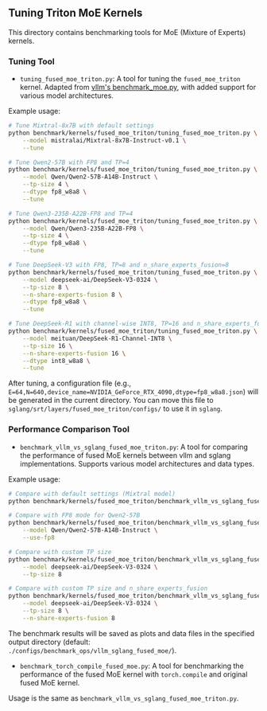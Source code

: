 ## Tuning Triton MoE Kernels

This directory contains benchmarking tools for MoE (Mixture of Experts) kernels.

### Tuning Tool

- `tuning_fused_moe_triton.py`: A tool for tuning the `fused_moe_triton` kernel. Adapted from [vllm's benchmark_moe.py](https://github.com/vllm-project/vllm/blob/main/benchmarks/kernels/benchmark_moe.py), with added support for various model architectures.

Example usage:
```bash
# Tune Mixtral-8x7B with default settings
python benchmark/kernels/fused_moe_triton/tuning_fused_moe_triton.py \
    --model mistralai/Mixtral-8x7B-Instruct-v0.1 \
    --tune

# Tune Qwen2-57B with FP8 and TP=4
python benchmark/kernels/fused_moe_triton/tuning_fused_moe_triton.py \
    --model Qwen/Qwen2-57B-A14B-Instruct \
    --tp-size 4 \
    --dtype fp8_w8a8 \
    --tune

# Tune Qwen3-235B-A22B-FP8 and TP=4
python benchmark/kernels/fused_moe_triton/tuning_fused_moe_triton.py \
    --model Qwen/Qwen3-235B-A22B-FP8 \
    --tp-size 4 \
    --dtype fp8_w8a8 \
    --tune

# Tune DeepSeek-V3 with FP8, TP=8 and n_share_experts_fusion=8
python benchmark/kernels/fused_moe_triton/tuning_fused_moe_triton.py \
    --model deepseek-ai/DeepSeek-V3-0324 \
    --tp-size 8 \
    --n-share-experts-fusion 8 \
    --dtype fp8_w8a8 \
    --tune

# Tune DeepSeek-R1 with channel-wise INT8, TP=16 and n_share_experts_fusion=16
python benchmark/kernels/fused_moe_triton/tuning_fused_moe_triton.py \
    --model meituan/DeepSeek-R1-Channel-INT8 \
    --tp-size 16 \
    --n-share-experts-fusion 16 \
    --dtype int8_w8a8 \
    --tune
```

After tuning, a configuration file (e.g., `E=64,N=640,device_name=NVIDIA_GeForce_RTX_4090,dtype=fp8_w8a8.json`) will be generated in the current directory. You can move this file to `sglang/srt/layers/fused_moe_triton/configs/` to use it in `sglang`.

### Performance Comparison Tool

- `benchmark_vllm_vs_sglang_fused_moe_triton.py`: A tool for comparing the performance of fused MoE kernels between vllm and sglang implementations. Supports various model architectures and data types.

Example usage:
```bash
# Compare with default settings (Mixtral model)
python benchmark/kernels/fused_moe_triton/benchmark_vllm_vs_sglang_fused_moe_triton.py

# Compare with FP8 mode for Qwen2-57B
python benchmark/kernels/fused_moe_triton/benchmark_vllm_vs_sglang_fused_moe_triton.py \
    --model Qwen/Qwen2-57B-A14B-Instruct \
    --use-fp8

# Compare with custom TP size
python benchmark/kernels/fused_moe_triton/benchmark_vllm_vs_sglang_fused_moe_triton.py \
    --model deepseek-ai/DeepSeek-V3-0324 \
    --tp-size 8

# Compare with custom TP size and n_share_experts_fusion
python benchmark/kernels/fused_moe_triton/benchmark_vllm_vs_sglang_fused_moe_triton.py \
    --model deepseek-ai/DeepSeek-V3-0324 \
    --tp-size 8 \
    --n-share-experts-fusion 8
```

The benchmark results will be saved as plots and data files in the specified output directory (default: `./configs/benchmark_ops/vllm_sglang_fused_moe/`).

- `benchmark_torch_compile_fused_moe.py`: A tool for benchmarking the performance of the fused MoE kernel with `torch.compile` and original fused MoE kernel.

Usage is the same as `benchmark_vllm_vs_sglang_fused_moe_triton.py`.
